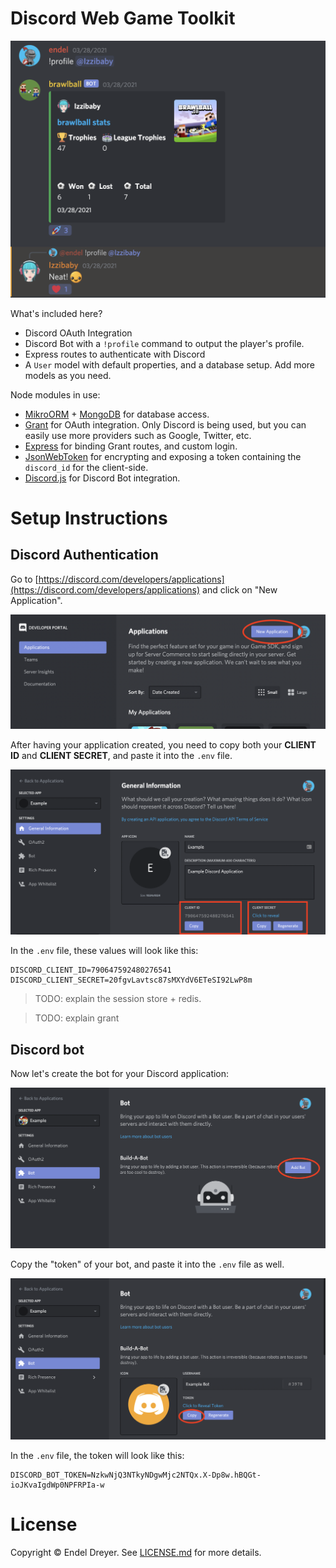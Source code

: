 # Discord Web Game Toolkit

![](images/discord-bot-demo.png)

What's included here?

- Discord OAuth Integration
- Discord Bot with a `!profile` command to output the player's profile.
- Express routes to authenticate with Discord
- A `User` model with default properties, and a database setup. Add more models as you need.

Node modules in use:
- [MikroORM](https://www.npmjs.com/package/@mikro-orm/core) + [MongoDB](https://www.npmjs.com/package/mongodb) for database access.
- [Grant](https://www.npmjs.com/package/grant) for OAuth integration. Only Discord is being used, but you can easily use more providers such as Google, Twitter, etc.
- [Express](https://www.npmjs.com/package/express) for binding Grant routes, and custom login.
- [JsonWebToken](https://www.npmjs.com/package/jsonwebtoken) for encrypting and exposing a token containing the `discord_id` for the client-side.
- [Discord.js](https://www.npmjs.com/package/discord.js) for Discord Bot integration.

# Setup Instructions

## Discord Authentication

Go to [https://discord.com/developers/applications](https://discord.com/developers/applications) and click on "New Application".

![Click on New Application](images/discord-new-application.png)

After having your application created, you need to copy both your **CLIENT ID** and **CLIENT SECRET**, and paste it into the `.env` file.

![Client and Secret](images/discord-application-id.png)

In the `.env` file, these values will look like this:

```
DISCORD_CLIENT_ID=790647592480276541
DISCORD_CLIENT_SECRET=20fgvLavtsc87sMXYdV6ETeSI92LwP8m
```

> TODO: explain the session store + redis.

> TODO: explain grant

## Discord bot

Now let's create the bot for your Discord application:

![Add Bot](images/discord-bot-add.png)

Copy the "token" of your bot, and paste it into the `.env` file as well.

![Add Bot](images/discord-bot-token.png)

In the `.env` file, the token will look like this:

```
DISCORD_BOT_TOKEN=NzkwNjQ3NTkyNDgwMjc2NTQx.X-Dp8w.hBQGt-ioJKvaIgdWp0NPFRPIa-w
```


# License

Copyright © Endel Dreyer. See [LICENSE.md](LICENSE.md) for more details.